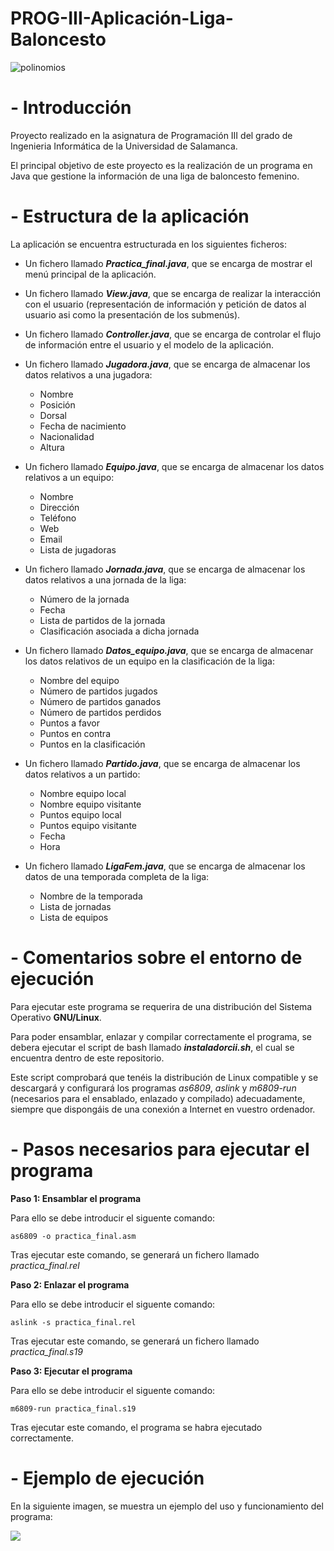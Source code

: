 # PROG-III-Aplicación-Liga-Baloncesto

![polinomios](https://github.com/rmelgo/Operaciones-con-polinomios/assets/145989723/d4fb4e43-b340-464b-b91c-ad76af4004f0)

# - Introducción

Proyecto realizado en la asignatura de Programación III del grado de Ingenieria Informática de la Universidad de Salamanca.  
  
El principal objetivo de este proyecto es la realización de un programa en Java que gestione la información de una liga de baloncesto femenino.

# - Estructura de la aplicación

La aplicación se encuentra estructurada en los siguientes ficheros:

- Un fichero llamado ***Practica_final.java***, que se encarga de mostrar el menú principal de la aplicación.
- Un fichero llamado ***View.java***, que se encarga de realizar la interacción con el usuario (representación de información y petición de datos al usuario asi como la presentación de los submenús).
- Un fichero llamado ***Controller.java***, que se encarga de controlar el flujo de información entre el usuario y el modelo de la aplicación.
- Un fichero llamado ***Jugadora.java***, que se encarga de almacenar los datos relativos a una jugadora:  
  - Nombre
  - Posición
  - Dorsal
  - Fecha de nacimiento
  - Nacionalidad
  - Altura
 
- Un fichero llamado ***Equipo.java***, que se encarga de almacenar los datos relativos a un equipo:    
  - Nombre
  - Dirección
  - Teléfono
  - Web
  - Email
  - Lista de jugadoras  
- Un fichero llamado ***Jornada.java***, que se encarga de almacenar los datos relativos a una jornada de la liga:
  - Número de la jornada
  - Fecha
  - Lista de partidos de la jornada
  - Clasificación asociada a dicha jornada
- Un fichero llamado ***Datos_equipo.java***, que se encarga de almacenar los datos relativos de un equipo en la clasificación de la liga:
  - Nombre del equipo
  - Número de partidos jugados
  - Número de partidos ganados
  - Número de partidos perdidos
  - Puntos a favor
  - Puntos en contra
  - Puntos en la clasificación
- Un fichero llamado ***Partido.java***, que se encarga de almacenar los datos relativos a un partido:
  - Nombre equipo local
  - Nombre equipo visitante
  - Puntos equipo local
  - Puntos equipo visitante
  - Fecha
  - Hora
- Un fichero llamado ***LigaFem.java***, que se encarga de almacenar los datos de una temporada completa de la liga:
  - Nombre de la temporada
  - Lista de jornadas
  - Lista de equipos

# - Comentarios sobre el entorno de ejecución

Para ejecutar este programa se requerira de una distribución del Sistema Operativo **GNU/Linux**.    

Para poder ensamblar, enlazar y compilar correctamente el programa, se debera ejecutar el script de bash llamado ***instaladorcii.sh***, el cual se encuentra dentro de este repositorio.   

Este script comprobará que tenéis la distribución de Linux compatible y se descargará y configurará los programas *as6809*, *aslink* y *m6809-run* (necesarios para el ensablado, enlazado y compilado) adecuadamente, siempre que dispongáis de una conexión a Internet en vuestro ordenador.

# - Pasos necesarios para ejecutar el programa

**Paso 1: Ensamblar el programa**  

Para ello se debe introducir el siguente comando:    

```as6809 -o practica_final.asm```

Tras ejecutar este comando, se generará un fichero llamado *practica_final.rel*

**Paso 2: Enlazar el programa**  

Para ello se debe introducir el siguente comando:    

```aslink -s practica_final.rel```

Tras ejecutar este comando, se generará un fichero llamado *practica_final.s19*

**Paso 3: Ejecutar el programa**  

Para ello se debe introducir el siguente comando:    

```m6809-run practica_final.s19```

Tras ejecutar este comando, el programa se habra ejecutado correctamente.

# - Ejemplo de ejecución

En la siguiente imagen, se muestra un ejemplo del uso y funcionamiento del programa:    

<p>
  <img src="https://github.com/rmelgo/Operaciones-con-polinomios/assets/145989723/88f585eb-965c-4fd9-86c9-93a796561b5d" />
</p>
